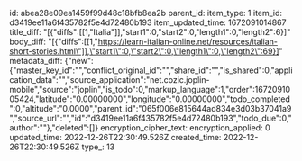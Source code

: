 id: abea28e09ea1459f99d48c18bfb8ea2b
parent_id: 
item_type: 1
item_id: d3419ee11a6f435782f5e4d72480b193
item_updated_time: 1672091014867
title_diff: "[{\"diffs\":[[1,\"Italia\"]],\"start1\":0,\"start2\":0,\"length1\":0,\"length2\":6}]"
body_diff: "[{\"diffs\":[[1,\"https://learn-italian-online.net/resources/italian-short-stories.html\"]],\"start1\":0,\"start2\":0,\"length1\":0,\"length2\":69}]"
metadata_diff: {"new":{"master_key_id":"","conflict_original_id":"","share_id":"","is_shared":0,"application_data":"","source_application":"net.cozic.joplin-mobile","source":"joplin","is_todo":0,"markup_language":1,"order":1672091005424,"latitude":"0.00000000","longitude":"0.00000000","todo_completed":0,"altitude":"0.0000","parent_id":"065f006e815644ad834e3d03b37041a9","source_url":"","id":"d3419ee11a6f435782f5e4d72480b193","todo_due":0,"author":""},"deleted":[]}
encryption_cipher_text: 
encryption_applied: 0
updated_time: 2022-12-26T22:30:49.526Z
created_time: 2022-12-26T22:30:49.526Z
type_: 13